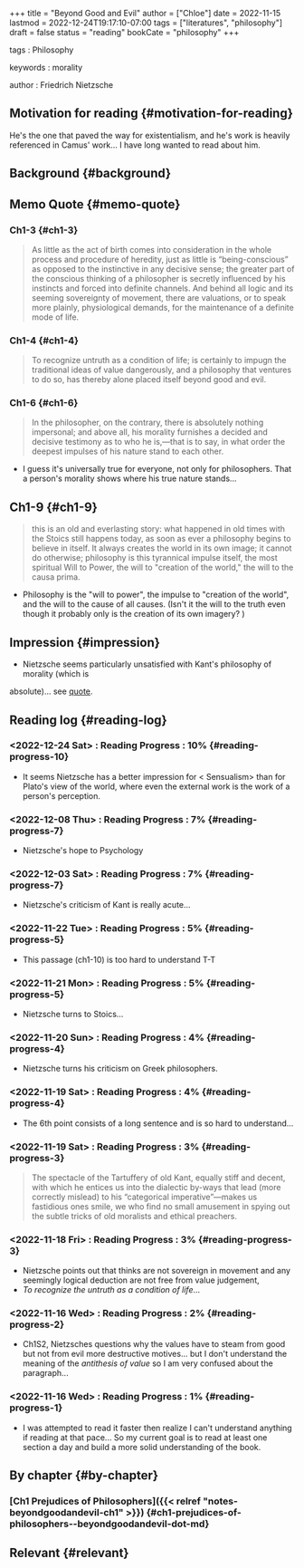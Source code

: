 +++
title = "Beyond Good and Evil"
author = ["Chloe"]
date = 2022-11-15
lastmod = 2022-12-24T19:17:10-07:00
tags = ["literatures", "philosophy"]
draft = false
status = "reading"
bookCate = "philosophy"
+++

tags
: Philosophy

keywords
: morality

author
: Friedrich Nietzsche


## Motivation for reading {#motivation-for-reading}

He's the one that paved the way for existentialism, and he's work is heavily referenced in Camus'
work... I have long wanted to read about him.


## Background {#background}


## Memo Quote {#memo-quote}


### Ch1-3 {#ch1-3}

> As little as the act of birth comes into consideration in the whole
> process and procedure of heredity, just as little is “being-conscious”
> as opposed to the instinctive in any decisive sense; the greater part
> of the conscious thinking of a philosopher is secretly influenced by
> his instincts and forced into definite channels. And behind all logic
> and its seeming sovereignty of movement, there are valuations, or to
> speak more plainly, physiological demands, for the maintenance of a
> definite mode of life.


### Ch1-4 {#ch1-4}

> To recognize untruth as a condition of life; is certainly to impugn the traditional ideas of value dangerously, and a philosophy that ventures to do so, has thereby alone placed itself beyond good and evil.


### Ch1-6 {#ch1-6}

> In the philosopher, on the contrary, there is absolutely nothing impersonal; and above all, his morality furnishes a decided and decisive testimony as to who he is,—that is to say, in what order the deepest impulses of his nature stand to each other.

-   I guess it's universally true for everyone, not only for
    philosophers. That a person's morality shows where his true nature
    stands...


## Ch1-9 {#ch1-9}

> this is an old and everlasting story: what happened in old times with the Stoics still happens today, as soon as ever a philosophy begins to believe in itself. It always creates the world in its own image; it cannot do otherwise; philosophy is this tyrannical impulse itself, the most spiritual Will to Power, the will to "creation of the world," the will to the causa prima.

-   Philosophy is the "will to power", the impulse to "creation of the
    world", and the will to the cause of all causes. (Isn't it the will
    to the truth even though it probably only is the creation of its own
    imagery? )


## Impression {#impression}

-   Nietzsche seems particularly unsatisfied with Kant's philosophy of morality (which is

absolute)... see [quote](#reading-progress-3).


## Reading log {#reading-log}


### <span class="timestamp-wrapper"><span class="timestamp">&lt;2022-12-24 Sat&gt; </span></span> : Reading Progress : 10% {#reading-progress-10}

-   It seems Nietzsche has a better impression for < Sensualism> than
    for Plato's view of the world, where even the external work is
    the work of a person's perception.


### <span class="timestamp-wrapper"><span class="timestamp">&lt;2022-12-08 Thu&gt; </span></span> : Reading Progress : 7% {#reading-progress-7}

-   Nietzsche's hope to Psychology


### <span class="timestamp-wrapper"><span class="timestamp">&lt;2022-12-03 Sat&gt; </span></span> : Reading Progress : 7% {#reading-progress-7}

-   Nietzsche's criticism of Kant is really acute...


### <span class="timestamp-wrapper"><span class="timestamp">&lt;2022-11-22 Tue&gt; </span></span> : Reading Progress : 5% {#reading-progress-5}

-   This passage (ch1-10) is too hard to understand T-T


### <span class="timestamp-wrapper"><span class="timestamp">&lt;2022-11-21 Mon&gt; </span></span> : Reading Progress : 5% {#reading-progress-5}

-   Nietzsche turns to Stoics...


### <span class="timestamp-wrapper"><span class="timestamp">&lt;2022-11-20 Sun&gt; </span></span> : Reading Progress : 4% {#reading-progress-4}

-   Nietzsche turns his criticism on Greek philosophers.


### <span class="timestamp-wrapper"><span class="timestamp">&lt;2022-11-19 Sat&gt; </span></span> : Reading Progress : 4% {#reading-progress-4}

-   The 6th point consists of a long sentence and is so hard to
    understand...


### <span class="timestamp-wrapper"><span class="timestamp">&lt;2022-11-19 Sat&gt; </span></span> : Reading Progress : 3% {#reading-progress-3}

> The spectacle of the Tartuffery of old Kant, equally stiff and decent, with which he entices us into the dialectic by-ways that lead (more correctly mislead) to his “categorical imperative”—makes us fastidious ones smile, we who find no small amusement in spying out the subtle tricks of old moralists and ethical preachers.


### <span class="timestamp-wrapper"><span class="timestamp">&lt;2022-11-18 Fri&gt; </span></span> : Reading Progress : 3% {#reading-progress-3}

-   Nietzsche points out that thinks are not sovereign in movement and
    any seemingly logical deduction are not free from value judgement,
-   _To recognize the untruth as a condition of life_...


### <span class="timestamp-wrapper"><span class="timestamp">&lt;2022-11-16 Wed&gt; </span></span> : Reading Progress : 2% {#reading-progress-2}

-   Ch1S2, Nietzsches questions why the values have to steam from good
    but not from evil more destructive motives... but I don't understand
    the meaning of the _antithesis of value_ so I am very confused about
    the paragraph...


### <span class="timestamp-wrapper"><span class="timestamp">&lt;2022-11-16 Wed&gt; </span></span> : Reading Progress : 1% {#reading-progress-1}

-   I was attempted to read it faster then realize I can't understand
    anything if reading at that pace... So my current goal is to read at
    least one section a day and build a more solid understanding of the
    book.


## By chapter {#by-chapter}


### [Ch1 Prejudices of Philosophers]({{< relref "notes-beyondgoodandevil-ch1" >}}) {#ch1-prejudices-of-philosophers--beyondgoodandevil-dot-md}


## Relevant {#relevant}
